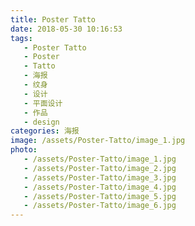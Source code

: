 ```yaml
---
title: Poster Tatto
date: 2018-05-30 10:16:53
tags:
   - Poster Tatto
   - Poster
   - Tatto
   - 海报
   - 纹身
   - 设计
   - 平面设计
   - 作品
   - design
categories: 海报
image: /assets/Poster-Tatto/image_1.jpg
photo:
   - /assets/Poster-Tatto/image_1.jpg
   - /assets/Poster-Tatto/image_2.jpg
   - /assets/Poster-Tatto/image_3.jpg
   - /assets/Poster-Tatto/image_4.jpg
   - /assets/Poster-Tatto/image_5.jpg
   - /assets/Poster-Tatto/image_6.jpg
---
```

